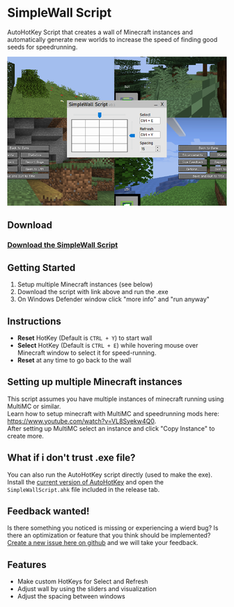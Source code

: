 # SimpleWall Script

AutoHotKey Script that creates a wall of Minecraft instances and automatically generate new worlds to increase the speed of finding good seeds for speedrunning.

![](screenshot.png)

## Download
### [Download the SimpleWall Script](https://github.com/Jesper-Hustad/SimpleWallScript/releases/latest)



<!-- Other version that does not fullscreen: [Modified Script without fullscreen](https://github.com/Jesper-Hustad/SimpleWallScript/releases/download/Alpha/SimpleWallScript.ahk)   -->


## Getting Started
1. Setup multiple Minecraft instances (see below)
2. Download the script with link above and run the .exe
3. On Windows Defender window click "more info" and "run anyway"


## Instructions
- **Reset** HotKey (Default is `CTRL + Y`) to start wall
- **Select** HotKey (Default is `CTRL + E`) while hovering mouse over Minecraft window to select it for speed-running.
- **Reset** at any time to go back to the wall

## Setting up multiple Minecraft instances
This script assumes you have multiple instances of minecraft running using MultiMC or similar.  
Learn how to setup minecraft with MultiMC and speedrunning mods here: https://www.youtube.com/watch?v=VL8Syekw4Q0.  
After setting up MultiMC select an instance and click "Copy Instance" to create more.

## What if i don't trust .exe file?
You can also run the AutoHotKey script directly (used to make the exe). Install the [current version of AutoHotKey](https://www.autohotkey.com/) and open the `SimpleWallScript.ahk` file included in the release tab.

## Feedback wanted!
Is there something you noticed is missing or experiencing a wierd bug? 
Is there an optimization or feature that you think should be implemented?  
[Create a new issue here on github](https://github.com/Jesper-Hustad/SimpleWallScript/issues/new/choose) and we will take your feedback.

## Features
- Make custom HotKeys for Select and Refresh 
- Adjust wall by using the sliders and visualization
- Adjust the spacing between windows
